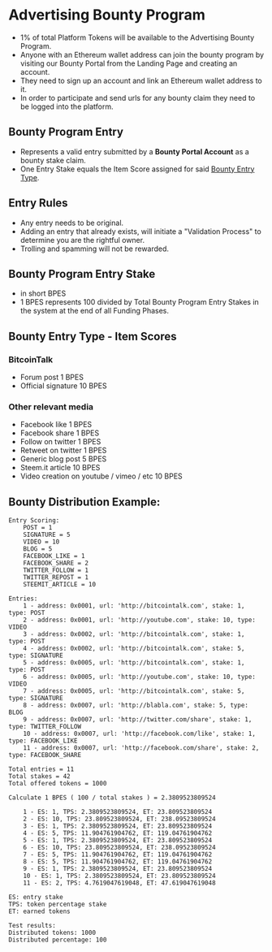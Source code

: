 # Advertising Bounty Program
- 1% of total Platform Tokens will be available to the Advertising Bounty Program.
- Anyone with an Ethereum wallet address can join the bounty program by visiting our Bounty Portal from the Landing Page and creating an account.
- They need to sign up an account and link an Ethereum wallet address to it.
- In order to participate and send urls for any bounty claim they need to be logged into the platform.

## Bounty Program Entry
- Represents a valid entry submitted by a **Bounty Portal Account** as a bounty stake claim.
- One Entry Stake equals the Item Score assigned for said [Bounty Entry Type](#).

## Entry Rules
- Any entry needs to be original.
- Adding an entry that already exists, will initiate a "Validation Process" to determine you are the rightful owner.
- Trolling and spamming will not be rewarded.

## Bounty Program Entry Stake 
- in short BPES
- 1 BPES represents 100 divided by Total Bounty Program Entry Stakes in the system at the end of all Funding Phases.

## Bounty Entry Type - Item Scores
### BitcoinTalk
- Forum post 1 BPES
- Official signature 10 BPES
### Other relevant media
- Facebook like 1 BPES
- Facebook share 1 BPES
- Follow on twitter 1 BPES
- Retweet on twitter 1 BPES
- Generic blog post 5 BPES
- Steem.it article 10 BPES
- Video creation on youtube / vimeo / etc 10 BPES

## Bounty Distribution Example:

    Entry Scoring:
        POST = 1
        SIGNATURE = 5
        VIDEO = 10
        BLOG = 5
        FACEBOOK_LIKE = 1
        FACEBOOK_SHARE = 2
        TWITTER_FOLLOW = 1
        TWITTER_REPOST = 1
        STEEMIT_ARTICLE = 10

    Entries:
        1 - address: 0x0001, url: 'http://bitcointalk.com', stake: 1, type: POST
        2 - address: 0x0001, url: 'http://youtube.com', stake: 10, type: VIDEO
        3 - address: 0x0002, url: 'http://bitcointalk.com', stake: 1, type: POST
        4 - address: 0x0002, url: 'http://bitcointalk.com', stake: 5, type: SIGNATURE
        5 - address: 0x0005, url: 'http://bitcointalk.com', stake: 1, type: POST
        6 - address: 0x0005, url: 'http://youtube.com', stake: 10, type: VIDEO
        7 - address: 0x0005, url: 'http://bitcointalk.com', stake: 5, type: SIGNATURE
        8 - address: 0x0007, url: 'http://blabla.com', stake: 5, type: BLOG
        9 - address: 0x0007, url: 'http://twitter.com/share', stake: 1, type: TWITTER_FOLLOW
        10 - address: 0x0007, url: 'http://facebook.com/like', stake: 1, type: FACEBOOK_LIKE
        11 - address: 0x0007, url: 'http://facebook.com/share', stake: 2, type: FACEBOOK_SHARE

    Total entries = 11
    Total stakes = 42
    Total offered tokens = 1000

    Calculate 1 BPES ( 100 / total stakes ) = 2.3809523809524

        1 - ES: 1, TPS: 2.3809523809524, ET: 23.809523809524
        2 - ES: 10, TPS: 23.809523809524, ET: 238.09523809524
        3 - ES: 1, TPS: 2.3809523809524, ET: 23.809523809524
        4 - ES: 5, TPS: 11.904761904762, ET: 119.04761904762
        5 - ES: 1, TPS: 2.3809523809524, ET: 23.809523809524
        6 - ES: 10, TPS: 23.809523809524, ET: 238.09523809524
        7 - ES: 5, TPS: 11.904761904762, ET: 119.04761904762
        8 - ES: 5, TPS: 11.904761904762, ET: 119.04761904762
        9 - ES: 1, TPS: 2.3809523809524, ET: 23.809523809524
        10 - ES: 1, TPS: 2.3809523809524, ET: 23.809523809524
        11 - ES: 2, TPS: 4.7619047619048, ET: 47.619047619048

    ES: entry stake
    TPS: token percentage stake
    ET: earned tokens

    Test results:
    Distributed tokens: 1000
    Distributed percentage: 100

